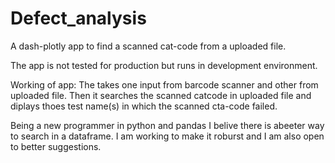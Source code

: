 # Defect_analysis
A dash-plotly app to find a scanned cat-code from a uploaded file.

The app is not tested for production but runs in development environment.

Working of app:
The takes one input from barcode scanner and other from uploaded file.
Then it searches the scanned catcode in uploaded file and diplays thoes test name(s) in which the scanned cta-code failed.

Being a new programmer in python and pandas I belive there is abeeter way to search in a dataframe.
I am working to make it roburst and I am also open to better suggestions.
